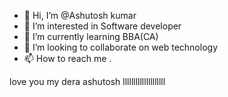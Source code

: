 - 👋 Hi, I’m @Ashutosh kumar
- 👀 I’m interested in Software developer
- 🌱 I’m currently learning BBA(CA)
- 💞️ I’m looking to collaborate on web technology
- 📫 How to reach me .

<!---
Ashutosh8454/Ashutosh8454 is a ✨ special ✨ repository because its `README.md` (this file) appears on your GitHub profile.
You can click the Preview link to take a look at your changes.
--->
love you my dera ashutosh
llllllllllllllllllll